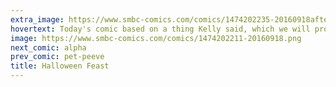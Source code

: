 ```yaml
---
extra_image: https://www.smbc-comics.com/comics/1474202235-20160918after.png
hovertext: Today's comic based on a thing Kelly said, which we will probably inflict on our children.
image: https://www.smbc-comics.com/comics/1474202211-20160918.png
next_comic: alpha
prev_comic: pet-peeve
title: Halloween Feast
---
```



